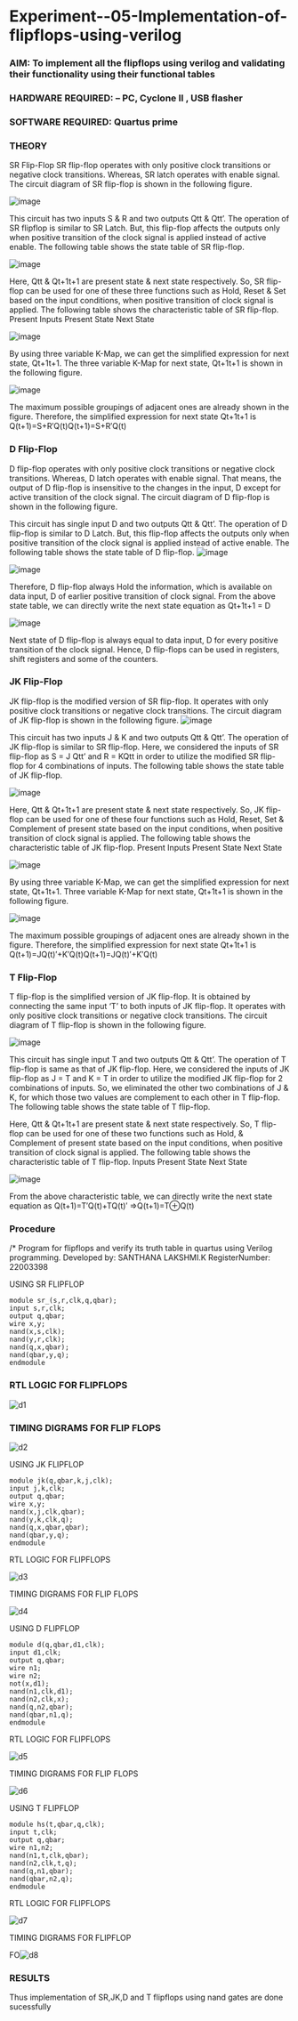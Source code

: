 # Experiment--05-Implementation-of-flipflops-using-verilog
### AIM: To implement all the flipflops using verilog and validating their functionality using their functional tables
### HARDWARE REQUIRED:  – PC, Cyclone II , USB flasher
### SOFTWARE REQUIRED:   Quartus prime
### THEORY 
SR Flip-Flop
SR flip-flop operates with only positive clock transitions or negative clock transitions. Whereas, SR latch operates with enable signal. The circuit diagram of SR flip-flop is shown in the following figure.

![image](https://user-images.githubusercontent.com/36288975/167910294-bb550548-b1dc-4cba-9044-31d9037d476b.png)

 
This circuit has two inputs S & R and two outputs Qtt & Qtt’. The operation of SR flipflop is similar to SR Latch. But, this flip-flop affects the outputs only when positive transition of the clock signal is applied instead of active enable.
The following table shows the state table of SR flip-flop.


![image](https://user-images.githubusercontent.com/36288975/167910648-ced88e69-869c-42e2-9718-a285a3902446.png)


Here, Qtt & Qt+1t+1 are present state & next state respectively. So, SR flip-flop can be used for one of these three functions such as Hold, Reset & Set based on the input conditions, when positive transition of clock signal is applied. The following table shows the characteristic table of SR flip-flop.
Present Inputs	Present State	Next State


![image](https://user-images.githubusercontent.com/36288975/167908180-5fc9d589-1cb5-41f5-b2c8-927e04f5f387.png)

By using three variable K-Map, we can get the simplified expression for next state, Qt+1t+1. The three variable K-Map for next state, Qt+1t+1 is shown in the following figure.

![image](https://user-images.githubusercontent.com/36288975/167908214-25b30a54-db20-4bcb-9385-5f93a1982a09.png)

 
The maximum possible groupings of adjacent ones are already shown in the figure. Therefore, the simplified expression for next state Qt+1t+1 is
Q(t+1)=S+R′Q(t)Q(t+1)=S+R′Q(t)


### D Flip-Flop
D flip-flop operates with only positive clock transitions or negative clock transitions. Whereas, D latch operates with enable signal. That means, the output of D flip-flop is insensitive to the changes in the input, D except for active transition of the clock signal. The circuit diagram of D flip-flop is shown in the following figure.
 
This circuit has single input D and two outputs Qtt & Qtt’. The operation of D flip-flop is similar to D Latch. But, this flip-flop affects the outputs only when positive transition of the clock signal is applied instead of active enable.
The following table shows the state table of D flip-flop.
![image](https://user-images.githubusercontent.com/36288975/167908342-e03f0cbb-5958-43bb-b74a-5e3ec2341675.png)

![image](https://user-images.githubusercontent.com/36288975/167910325-aeef0739-0a54-40e2-bebd-6f5fa0cad10e.png)



Therefore, D flip-flop always Hold the information, which is available on data input, D of earlier positive transition of clock signal. From the above state table, we can directly write the next state equation as
Qt+1t+1 = D



![image](https://user-images.githubusercontent.com/36288975/167908850-d39d07ba-7f9d-490a-b9f2-274e189fd047.png)

Next state of D flip-flop is always equal to data input, D for every positive transition of the clock signal. Hence, D flip-flops can be used in registers, shift registers and some of the counters.


### JK Flip-Flop
JK flip-flop is the modified version of SR flip-flop. It operates with only positive clock transitions or negative clock transitions. The circuit diagram of JK flip-flop is shown in the following figure.
![image](https://user-images.githubusercontent.com/36288975/167910378-d2d984a7-2815-4d17-8c41-ee4bdf59ec24.png) 

 
This circuit has two inputs J & K and two outputs Qtt & Qtt’. The operation of JK flip-flop is similar to SR flip-flop. Here, we considered the inputs of SR flip-flop as S = J Qtt’ and R = KQtt in order to utilize the modified SR flip-flop for 4 combinations of inputs.
The following table shows the state table of JK flip-flop.


![image](https://user-images.githubusercontent.com/36288975/167908575-59c35afb-50d3-46a2-888c-47478a3179d5.png)

Here, Qtt & Qt+1t+1 are present state & next state respectively. So, JK flip-flop can be used for one of these four functions such as Hold, Reset, Set & Complement of present state based on the input conditions, when positive transition of clock signal is applied. The following table shows the characteristic table of JK flip-flop.
Present Inputs	Present State	Next State

![image](https://user-images.githubusercontent.com/36288975/167908664-c854ffe9-0bd3-44c2-bfa6-e53928181c69.png)


By using three variable K-Map, we can get the simplified expression for next state, Qt+1t+1. Three variable K-Map for next state, Qt+1t+1 is shown in the following figure.
 
 
 ![image](https://user-images.githubusercontent.com/36288975/167908688-fa93c3e9-8323-4864-947d-c11d163d5a90.png)

The maximum possible groupings of adjacent ones are already shown in the figure. Therefore, the simplified expression for next state Qt+1t+1 is
Q(t+1)=JQ(t)′+K′Q(t)Q(t+1)=JQ(t)′+K′Q(t)



### T Flip-Flop
T flip-flop is the simplified version of JK flip-flop. It is obtained by connecting the same input ‘T’ to both inputs of JK flip-flop. It operates with only positive clock transitions or negative clock transitions. The circuit diagram of T flip-flop is shown in the following figure.

![image](https://user-images.githubusercontent.com/36288975/167911534-5f3c445d-bc68-46e2-9a9c-7efce5febc60.png)



This circuit has single input T and two outputs Qtt & Qtt’. The operation of T flip-flop is same as that of JK flip-flop. Here, we considered the inputs of JK flip-flop as J = T and K = T in order to utilize the modified JK flip-flop for 2 combinations of inputs. So, we eliminated the other two combinations of J & K, for which those two values are complement to each other in T flip-flop.
The following table shows the state table of T flip-flop.



Here, Qtt & Qt+1t+1 are present state & next state respectively. So, T flip-flop can be used for one of these two functions such as Hold, & Complement of present state based on the input conditions, when positive transition of clock signal is applied. The following table shows the characteristic table of T flip-flop.
Inputs	Present State	Next State


![image](https://user-images.githubusercontent.com/36288975/167909015-53aa9450-3f28-4202-887a-79d88228f8a0.png)

From the above characteristic table, we can directly write the next state equation as
Q(t+1)=T′Q(t)+TQ(t)′
⇒Q(t+1)=T⊕Q(t)

### Procedure
/* Program for flipflops and verify its truth table in quartus using Verilog programming. Developed by: SANTHANA LAKSHMI.K RegisterNumber: 22003398

USING SR FLIPFLOP

    module sr_(s,r,clk,q,qbar);
    input s,r,clk;
    output q,qbar;
    wire x,y;
    nand(x,s,clk);
    nand(y,r,clk);
    nand(q,x,qbar);
    nand(qbar,y,q);
    endmodule

### RTL LOGIC FOR FLIPFLOPS 

![d1](https://user-images.githubusercontent.com/119475762/214619284-258061a7-0c59-44a7-96a6-e9c4026fe044.png)

### TIMING DIGRAMS FOR FLIP FLOPS 

![d2](https://user-images.githubusercontent.com/119475762/214619419-84a68352-1023-456f-89f8-d151e8a929ec.png)

USING JK FLIPFLOP

    module jk(q,qbar,k,j,clk);
    input j,k,clk;
    output q,qbar;
    wire x,y;
    nand(x,j,clk,qbar);
    nand(y,k,clk,q);
    nand(q,x,qbar,qbar);
    nand(qbar,y,q);
    endmodule

RTL LOGIC FOR FLIPFLOPS

![d3](https://user-images.githubusercontent.com/119475762/214620399-4f9a230b-1676-4475-bf3a-8be4a5a3b860.png)

TIMING DIGRAMS FOR FLIP FLOPS

![d4](https://user-images.githubusercontent.com/119475762/214620525-2dbabc3b-f626-4dd5-ab69-a54a67bae353.png)

USING D FLIPFLOP

    module d(q,qbar,d1,clk);
    input d1,clk;
    output q,qbar;
    wire n1;
    wire n2;
    not(x,d1);
    nand(n1,clk,d1);
    nand(n2,clk,x);
    nand(q,n2,qbar);
    nand(qbar,n1,q);
    endmodule

RTL LOGIC FOR FLIPFLOPS

![d5](https://user-images.githubusercontent.com/119475762/214620771-7449fb00-db6c-4f47-8cda-81441ee490c8.png)

TIMING DIGRAMS FOR FLIP FLOPS

![d6](https://user-images.githubusercontent.com/119475762/214620960-9d6f5c27-1d16-4ae5-9069-26b16bbbec42.png)

USING T FLIPFLOP

    module hs(t,qbar,q,clk);
    input t,clk;
    output q,qbar;
    wire n1,n2;
    nand(n1,t,clk,qbar);
    nand(n2,clk,t,q);
    nand(q,n1,qbar);
    nand(qbar,n2,q);
    endmodule

RTL LOGIC FOR FLIPFLOPS

![d7](https://user-images.githubusercontent.com/119475762/214621259-b9ce52dc-87ef-4953-9d22-e7d103389d3f.png)

TIMING DIGRAMS FOR FLIPFLOP

FO![d8](https://user-images.githubusercontent.com/119475762/214621400-90e0bf1e-663b-4ce4-a203-fff81fe87d54.png)


### RESULTS 
Thus implementation of SR,JK,D and T flipflops using nand gates are done sucessfully
